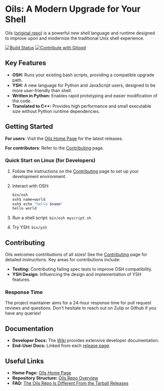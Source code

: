 # Oils: A Modern Upgrade for Your Shell

Oils ([original repo](https://github.com/oils-for-unix/oils)) is a powerful new shell language and runtime designed to improve upon and modernize the traditional Unix shell experience.

[![Build Status](https://github.com/oils-for-unix/oils/actions/workflows/all-builds.yml/badge.svg?branch=master)](https://github.com/oils-for-unix/oils/actions/workflows/all-builds.yml)
<a href="https://gitpod.io/from-referrer/">
  <img src="https://img.shields.io/badge/Contribute%20with-Gitpod-908a85?logo=gitpod" alt="Contribute with Gitpod" />
</a>

## Key Features

*   **OSH:** Runs your existing bash scripts, providing a compatible upgrade path.
*   **YSH:** A new language for Python and JavaScript users, designed to be more user-friendly than shell.
*   **Written in Python:** Enables rapid prototyping and easier modification of the code.
*   **Translated to C++:** Provides high performance and small executable size without Python runtime dependencies.

## Getting Started

**For users**:  Visit the [Oils Home Page](https://oils.pub/release/latest/) for the latest releases.

**For contributors**:  Refer to the [Contributing](https://github.com/oils-for-unix/oils/wiki/Contributing) page.

### Quick Start on Linux (for Developers)

1.  Follow the instructions on the [Contributing](https://github.com/oils-for-unix/oils/wiki/Contributing) page to set up your development environment.
2.  Interact with OSH:

    ```bash
    bin/osh
    osh$ name=world
    osh$ echo "hello $name"
    hello world
    ```
3.  Run a shell script: `bin/osh myscript.sh`
4.  Try YSH: `bin/ysh`

## Contributing

Oils welcomes contributions of all sizes!  See the [Contributing](https://github.com/oils-for-unix/oils/wiki/Contributing) page for detailed instructions. Key areas for contributions include:

*   **Testing:** Contributing failing spec tests to improve OSH compatibility.
*   **YSH Design:** Influencing the design and implementation of YSH features.

### Response Time

The project maintainer aims for a 24-hour response time for pull request reviews and questions. Don't hesitate to reach out on Zulip or Github if you have any queries!

## Documentation

*   **Developer Docs:** The [Wiki](https://github.com/oils-for-unix/oils/wiki) provides extensive developer documentation.
*   **End-User Docs:**  Linked from each [release page](https://oils.pub/releases.html).

## Useful Links

*   **Home Page:** [Oils Home Page](https://oils.pub/)
*   **Repository Structure:** [Oils Repo Overview](doc/repo-overview.md)
*   **FAQ:**  [The Oils Repo Is Different From the Tarball Releases](https://github.com/oils-for-unix/oils/wiki/The-Oils-Repo-Is-Different-From-the-Tarball-Releases)